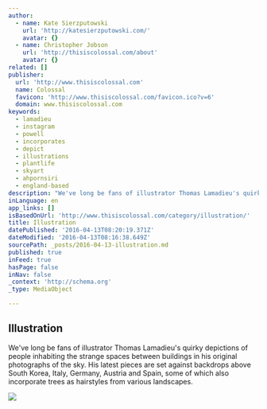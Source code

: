 ```yaml
---
author:
  - name: Kate Sierzputowski
    url: 'http://katesierzputowski.com/'
    avatar: {}
  - name: Christopher Jobson
    url: 'http://thisiscolossal.com/about'
    avatar: {}
related: []
publisher:
  url: 'http://www.thisiscolossal.com'
  name: Colossal
  favicon: 'http://www.thisiscolossal.com/favicon.ico?v=6'
  domain: www.thisiscolossal.com
keywords:
  - lamadieu
  - instagram
  - powell
  - incorporates
  - depict
  - illustrations
  - plantlife
  - skyart
  - ahpornsiri
  - england-based
description: "We've long be fans of illustrator Thomas Lamadieu's quirky depictions of people inhabiting the strange spaces between buildings in his original photographs of the sky. His latest pieces are set against backdrops above South Korea, Italy, Germany, Austria and Spain, some of which also incorporate trees as hairstyles from various landscapes."
inLanguage: en
app_links: []
isBasedOnUrl: 'http://www.thisiscolossal.com/category/illustration/'
title: Illustration
datePublished: '2016-04-13T08:20:19.371Z'
dateModified: '2016-04-13T08:16:38.649Z'
sourcePath: _posts/2016-04-13-illustration.md
published: true
inFeed: true
hasPage: false
inNav: false
_context: 'http://schema.org'
_type: MediaObject

---
```

<article style=""><h1>Illustration</h1><p>We've long be fans of illustrator Thomas Lamadieu's quirky depictions of people inhabiting the strange spaces between buildings in his original photographs of the sky. His latest pieces are set against backdrops above South Korea, Italy, Germany, Austria and Spain, some of which also incorporate trees as hairstyles from various landscapes.</p><img src="http://www.thisiscolossal.com/wp-content/uploads/2016/03/venise-Italie.jpg" /></article>